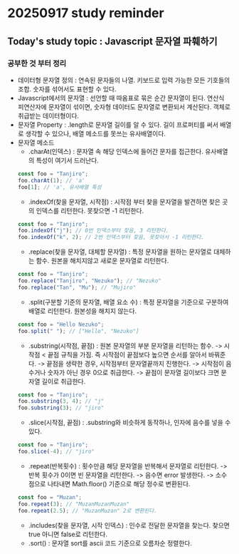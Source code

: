 # 20250917 study reminder

## Today's study topic : Javascript 문자열 파훼하기

### 공부한 것 부터 정리

- 데이터형 문자열 정의 : 연속된 문자들의 나열. 키보드로 입력 가능한 모든 기호들의 조합. 숫자를 섞어서도 표현할 수 있다.
- Javascript에서의 문자열 : 선언할 때 따옴표로 묶은 순간 문자열이 된다. 연산식 피연산자에 문자열이 섞이면, 숫자형 데이터도 문자열로 변환되서 계산된다. 객체로 취급받는 데이터형이다.
- 문자열 Property : .length로 문자열 길이를 알 수 있다. 길이 프로퍼티를 써서 배열로 생각할 수 있으나, 배열 메소드를 못쓰는 유사배열이다.
- 문자열 메소드
  - .charAt(인덱스) : 문자열 속 해당 인덱스에 들어간 문자를 접근한다. 유사배열의 특성이 여기서 드러난다.
  ```js
  const foo = "Tanjiro";
  foo.charAt(1); // 'a'
  foo[1]; // 'a', 유사배열 특성
  ```
  - .indexOf(찾을 문자열, 시작점) : 시작점 부터 찾을 문자열을 발견하면 찾은 곳의 인덱스를 리턴한다. 못찾으면 -1 리턴한다.
  ```js
  const foo = "Tanjiro";
  foo.indexOf("j"); // 0번 인덱스부터 찾음, 3 리턴한다.
  foo.indexOf("k", 2); // 2번 인덱스부터 찾음, 못찾아서 -1 리턴한다.
  ```
  - .replace(찾을 문자열, 대체할 문자열) : 특정 문자열을 원하는 문자열로 대체하는 함수. 원본을 해치지않고 새로운 문자열로 리턴한다.
  ```js
  const foo = "Tanjiro";
  foo.replace("Tanjiro", "Nezuko"); // "Nezuko"
  foo.replace("Tan", "Mu"); // "Mujiro"
  ```
  - .split(구분할 기준의 문자열, 배열 요소 수) : 특정 문자열을 기준으로 구분하여 배열로 리턴한다. 원본성을 해치지 않는다.
  ```js
  const foo = "Hello Nezuko";
  foo.split(" "); // ["Hello", "Nezuko"]
  ```
  - .substring(시작점, 끝점) : 원본 문자열의 부분 문자열을 리턴하는 함수.
    -> 시작점 < 끝점 규칙을 가짐. 즉 시작점이 끝점보다 높으면 순서를 알아서 바꿔준다.
    -> 끝점을 생략한 경우, 시작점부터 문자열끝까지 진행한다.
    -> 시작점이 음수거나 숫자가 아닌 경우 0으로 취급한다.
    -> 끝점이 문자열 길이보다 크면 문자열 길이로 취급한다.
  ```js
  const foo = "Tanjiro";
  foo.substring(3, 4); // "j"
  foo.substring(3); // "jiro"
  ```
  - .slice(시작점, 끝점) : .substring와 비슷하게 동작하나, 인자에 음수를 넣을 수 있다.
  ```js
  const foo = "Tanjiro";
  foo.slice(-4); // "jiro"
  ```
  - .repeat(반복횟수) : 횟수만큼 해당 문자열을 반복해서 문자열로 리턴한다.
    -> 반복 횟수가 0이면 빈 문자열을 리턴한다.
    -> 음수면 error 발생한다.
    -> 소수점으로 나타내면 Math.floor() 기준으로 해당 정수로 변환된다.
  ```js
  const foo = "Muzan";
  foo.repeat(3); // "MuzanMuzanMuzan"
  foo.repeat(2.5); // "MuzanMuzan" 2로 변환된다.
  ```
  - .includes(찾을 문자열, 시작 인덱스) : 인수로 전달한 문자열을 찾는다. 찾으면 true 아니면 false로 리턴한다.
  - .sort() : 문자열 sort를 ascii 코드 기준으로 오름차순 정렬한다.
